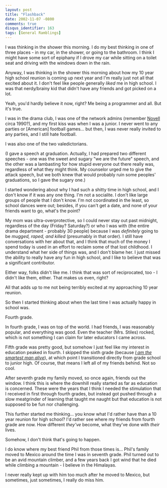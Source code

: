 ```yaml
---
layout: post
title: "Flashback"
date: 2002-11-07 -0800
comments: true
disqus_identifier: 163
tags: [General Ramblings]
---
```

I was thinking in the shower this morning. I do my best thinking in one
of three places - in my car, in the shower, or going to the bathroom. I
think I might have some sort of epiphany if I drove my car while sitting
on a toilet seat and driving with the windows down in the rain.
 
 Anyway, I was thinking in the shower this morning about how my 10 year
high school reunion is coming up next year and I'm really just not all
that excited about it. I don't feel like people generally *liked* me in
high school. I was that nerdy/brainy kid that didn't have any friends
and got picked on a lot.
 
 Yeah, you'd hardly believe it now, right? Me being a programmer and
all. But it's true.
 
 I was in the drama club, I was one of the network admins (remember
[Novell](http://www.novell.com/) circa 1990?), and my first kiss was
when I was a junior. I never went to any parties or [American] football
games... but then, I was never really invited to any parties, and I
still hate football.
 
 I was also one of the two valedictorians.
 
 (I gave a speech at graduation. Actually, I had prepared two different
speeches - one was the sweet and sugary "we are the future" speech, and
the other was a lambasting for how stupid everyone out there really was,
regardless of what they might think. My counselor urged me to give the
attack speech, but we both knew that would probably ruin some peoples'
graduations, so I gave the sugary one.)
 
 I started wondering about why I had such a shitty time in high school,
and I don't know if it was any one thing. I'm not a socialite. I don't
like large groups of people that I don't know. I'm not coordinated in
the least, so school dances were out; besides, if you can't get a date,
and none of your friends want to go, what's the point?
 
 My mom was ultra-overprotective, so I could never stay out past
midnight, regardless of the day (Friday? Saturday?) or who I was with
(the entire drama department - probably 30 people) because I was
*definitely* going to be *mugged, raped, and killed* (presumably in that
order). I still have conversations with her about that, and I think that
much of the money I spend today is used in an effort to reclaim some of
that lost childhood. I understand what her side of things was, and I
don't blame her. I just missed the ability to really have any fun in
high school, and I like to believe that was a significant contributor.
 
 Either way, folks didn't like me. I think that was sort of
reciprocated, too - I didn't like them, either. That makes us even,
right?
 
 All that adds up to me not being terribly excited at my approaching 10
year reunion.
 
 So then I started thinking about when the last time I was actually
happy in school was.
 
 Fourth grade.
 
 In fourth grade, I was on top of the world. I had friends, I was
reasonably popular, and everything was good. Even the teacher (Mrs.
Stiles) rocked, which is not something I can claim for later educators I
came across.
 
 Fifth grade was pretty good, but somehow I just feel like my interest
in education peaked in fourth. I skipped the sixth grade (because [*I am
the smartest man
alive*](http://www.amazon.com/exec/obidos/ASIN/0783229445/mhsvortex)),
at which point I transitioned directly from grade school to junior high.
Of course, that means I left all of my friends behind. Not so cool.
 
 After seventh grade my family moved, so once again, friends out the
window. I think this is where the downhill really started as far as
education is concerned. These were the years that I think I needed the
stimulation that I received in first through fourth grades, but instead
got pushed through a slow meatgrinder of learning that taught me naught
but that education is not supposed to be fun nor challenging.
 
 This further started me thinking... you know what I'd rather have than
a 10 year reunion for high school? I'd rather see where my friends from
fourth grade are now. How different *they've* become, what they've done
with *their* lives.
 
 Somehow, I don't think that's going to happen.
 
 I do know where my best friend Phil from those times is... Phil's
family moved to Mexico around the time I was in seventh grade. Phil
turned out to be an avid mountain climber, and a few years back I got
wind that he died while climbing a mountain - I believe in the
Himalayas.
 
 I never really kept up with him too much after he moved to Mexico, but
sometimes, just sometimes, I really do miss him.
